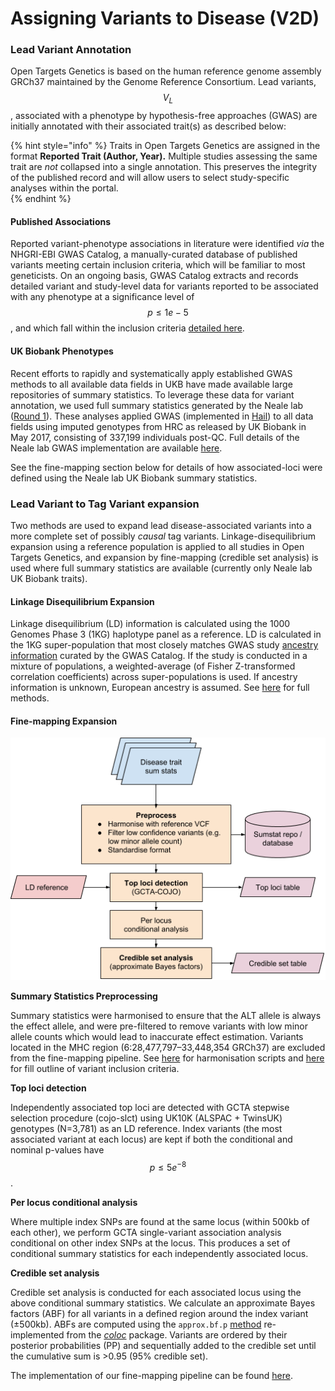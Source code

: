 # Assigning Variants to Disease \(V2D\)

### Lead Variant Annotation

Open Targets Genetics is based on the human reference genome assembly GRCh37 maintained by the Genome Reference Consortium. Lead variants, $$V_L$$, associated with a phenotype by hypothesis-free approaches \(GWAS\) are initially annotated with their associated trait\(s\) as described below:

{% hint style="info" %}
Traits in Open Targets Genetics are assigned in the format **Reported Trait \(Author, Year\).**  Multiple studies assessing the same trait are _not_ collapsed into a single annotation. This preserves the integrity of the published record and will allow users to select study-specific analyses within the portal.  
{% endhint %}

#### Published Associations

Reported variant-phenotype associations in literature were identified _via_ the NHGRI-EBI GWAS Catalog, a manually-curated database of published variants meeting certain inclusion criteria, which will be familiar to most geneticists. On an ongoing basis, GWAS Catalog extracts and records detailed variant and study-level data for variants reported to be associated with any phenotype at a significance level of $$p≤1e−5$$, and which fall within the inclusion criteria [detailed here](https://www.ebi.ac.uk/gwas/docs/methods/criteria).

#### UK Biobank Phenotypes

Recent efforts to rapidly and systematically apply established GWAS methods to all available data fields in UKB have made available large repositories of summary statistics. To leverage these data for variant annotation, we used full summary statistics generated by the Neale lab \([Round 1](http://www.nealelab.is/uk-biobank/)\). These analyses applied GWAS \(implemented in [Hail](https://hail.is/)\) to all data fields using imputed genotypes from HRC as released by UK Biobank in May 2017, consisting of 337,199 individuals post-QC. Full details of the Neale lab GWAS implementation are available [here](http://www.nealelab.is/blog/2017/9/11/details-and-considerations-of-the-uk-biobank-gwas).

See the fine-mapping section below for details of how associated-loci were defined using the Neale lab UK Biobank summary statistics.

### Lead Variant to Tag Variant expansion

Two methods are used to expand lead disease-associated variants into a more complete set of possibly _causal_ tag variants. Linkage-disequilibrium expansion using a reference population is applied to all studies in Open Targets Genetics, and expansion by fine-mapping \(credible set analysis\) is used where full summary statistics are available \(currently only Neale lab UK Biobank traits\).

#### Linkage Disequilibrium Expansion

Linkage disequilibrium \(LD\) information is calculated using the 1000 Genomes Phase 3 \(1KG\) haplotype panel as a reference. LD is calculated in the 1KG super-population that most closely matches GWAS study [ancestry information](https://www.ebi.ac.uk/gwas/ancestry) curated by the GWAS Catalog. If the study is conducted in a mixture of populations, a weighted-average \(of Fisher Z-transformed correlation coefficients\) across super-populations is used. If ancestry information is unknown, European ancestry is assumed. See [here](https://github.com/opentargets/v2d_data#ld-table-methods) for full methods.

#### Fine-mapping Expansion

![Overview of the fine-mapping pipeline](../.gitbook/assets/finemapping_overview_figure.png)

**Summary Statistics Preprocessing**

Summary statistics were harmonised to ensure that the ALT allele is always the effect allele, and were pre-filtered to remove variants with low minor allele counts which would lead to inaccurate effect estimation. Variants located in the MHC region \(6:28,477,797–33,448,354 GRCh37\) are excluded from the fine-mapping pipeline. See [here](https://github.com/opentargets/sumstat_harmoniser) for harmonisation scripts and [here](https://github.com/opentargets/sumstat_data#requirements-when-adding-new-datasets) for fill outline of variant inclusion criteria.

**Top loci detection**

Independently associated top loci are detected with GCTA stepwise selection procedure \(cojo-slct\) using UK10K \(ALSPAC + TwinsUK\) genotypes \(N=3,781\) as an LD reference. Index variants \(the most associated variant at each locus\) are kept if both the conditional and nominal p-values have $$p≤5e^{-8}$$ . 

**Per locus conditional analysis**

Where multiple index SNPs are found at the same locus \(within 500kb of each other\), we perform GCTA single-variant association analysis conditional on other index SNPs at the locus. This produces a set of conditional summary statistics for each independently associated locus.

**Credible set analysis**

Credible set analysis is conducted for each associated locus using the above conditional summary statistics. We calculate an approximate Bayes factors \(ABF\) for all variants in a defined region around the index variant \(±500kb\). ABFs are computed using the `approx.bf.p` [method](https://github.com/chr1swallace/coloc/blob/master/R/claudia.R#L67) re-implemented from the [_coloc_](https://journals.plos.org/plosgenetics/article?id=10.1371/journal.pgen.1004383) package. Variants are ordered by their posterior probabilities \(PP\) and sequentially added to the credible set until the cumulative sum is &gt;0.95 \(95% credible set\).

The implementation of our fine-mapping pipeline can be found [here](https://github.com/opentargets/finemapping).

